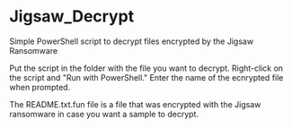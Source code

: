 # Jigsaw_Decrypt
Simple PowerShell script to decrypt files encrypted by the Jigsaw Ransomware

Put the script in the folder with the file you want to decrypt. Right-click on the script and "Run with PowerShell." Enter the name of the ecnrypted file when prompted. 

The README.txt.fun file is a file that was encrypted with the Jigsaw ransomware in case you want a sample to decrypt. 
